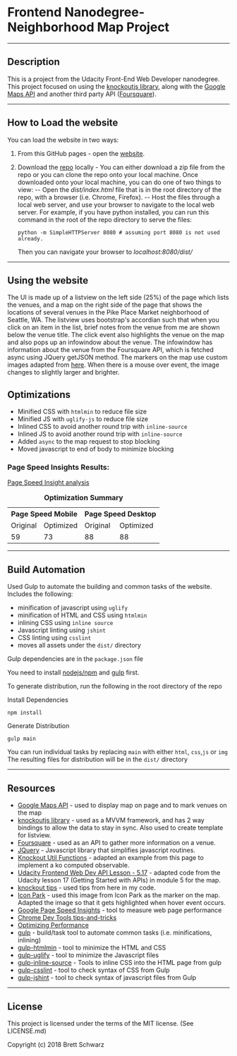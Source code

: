 
Frontend Nanodegree- Neighborhood Map Project
===============================
-----------
## Description

This is a project from the Udacity Front-End Web Developer nanodegree.  This project focused on using the [knockoutjs library](http://knockoutjs.com/), along with the [Google Maps API](https://cloud.google.com/maps-platform/) and another third party API ([Foursquare](https://developer.foursquare.com)).


-----------
## How to Load the website

You can load the website in two ways:
1. From this GitHub pages - open the [website](https://bschwarz.github.io/neighborhood-map/dist/).
2. Download the [repo](https://github.com/bschwarz/neighborhood-map) locally - You can either download a zip file from the repo or you can clone the repo onto your local machine. Once downloaded onto your local machine, you can do one of two things to view:
-- Open the *dist/index.html* file that is in the root directory of the repo, with a browser (i.e. Chrome, Firefox).
-- Host the files through a local web server, and use your browser to navigate to the local web server. For example, if you have python installed, you can run this command in the root of the repo directory to serve the files: 

      ```
      python -m SimpleHTTPServer 8080 # assuming port 8080 is not used already.
      ```

   Then you can navigate your browser to *localhost:8080/dist/*

-------------
## Using the website
The UI is made up of a listview on the left side (25%) of the page which lists the venues, and a map on the right side of the page that shows the locations of several venues in the Pike Place Market neighborhood of Seattle, WA. The listview uses bootstrap's accordian such that when you click on an item in the list, brief notes from the venue from me are shown below the venue title. The click event also highlights the venue on the map and also pops up an infowindow about the venue. The infowindow has information about the venue from the Foursquare API, which is fetched async using JQuery getJSON method. The markers on the map use custom images adapted from [here](http://icon-park.com/icon/location-map-pin-red-sphere-free-vector-datasvg/). When there is a mouse over event, the image changes to slightly larger and brighter.

## Optimizations
-   Minified CSS with ```htmlmin``` to reduce file size
-   Minified JS with ```uglify-js``` to reduce file size
-   Inlined CSS to avoid another round trip with ```inline-source```
- 	Inlined JS to avoid another round trip with ```inline-source```
-   Added ```async``` to the map request to stop blocking
-   Moved javascript to end of body to minimize blocking


### Page Speed Insights Results:

[Page Speed Insight analysis](https://developers.google.com/speed/pagespeed/insights/?url=https%3A%2F%2Fbschwarz.github.io%2Ffrontend-nanodegree-mobile-portfolio%2Fdist%2F)

    

<table>
   <caption align="center"><b>Optimization Summary<b></caption>
  <tr>
    <th colspan="2">Page Speed Mobile</th>
    <th colspan="2">Page Speed Desktop</th>
  </tr>
  <tr>
    <td>Original</td>
    <td>Optimized</td>
    <td>Original</td>
    <td>Optimized</td>

  </tr>
  <tr>
    <td>59</td>
    <td>73</td>
    <td>88</td>
    <td>88</td>
  </tr>
</table>


-------
## Build Automation
Used Gulp to automate the building and common tasks of the website. Includes the following:
- minification of javascript using ```uglify```
- minification of HTML and CSS using ```htmlmin```
- inlining CSS using ```inline source```
- Javascript linting using ```jshint```
- CSS linting using ```csslint```
- moves all assets under the ```dist/``` directory

Gulp dependencies are in the ```package.json``` file

You need to install [nodejs/npm](https://www.npmjs.com/get-npm) and [gulp](https://gulpjs.com/) first.

To generate distribution, run the following in the root directory of the repo

Install Dependencies
```
npm install
```

Generate Distribution
```
gulp main
```
You can run individual tasks by replacing ```main``` with either ```html```, ```css```,```js``` or ```img```
The resulting files for distribution will be in the ```dist/``` directory

-------
## Resources
+ [Google Maps API](https://cloud.google.com/maps-platform/) - used to display map on page and to mark venues on the map
+ [knockoutjs library](http://knockoutjs.com/) - used as a MVVM framework, and has 2 way bindings to allow the data to stay in sync. Also used to create template for listview.
+ [Foursquare](https://developer.foursquare.com) - used as an API to gather more information on a venue.
+ [JQuery](http://jquery.com/) - Javascript library that simplifies javascript routines.
+ [Knockout Util Functions](http://www.knockmeout.net/2011/04/utility-functions-in-knockoutjs.html) - adapted an example from this page to implement a ko computed observable.
+ [Udacity Frontend Web Dev API Lesson - 5.17](https://classroom.udacity.com/nanodegrees/nd001/syllabus/core-curriculum) - adapted code from the Udacity lesson 17 (Getting Started with APIs) in module 5 for the map.
+ [knockout tips](https://robinsr.github.io/blog/post/knockoutjs-best-practices) - used tips from here in my code.
+ [Icon Park](http://icon-park.com/icon/location-map-pin-red-sphere-free-vector-datasvg/) - used this image from Icon Park as the marker on the map. Adapted the image so that it gets highlighted when hover event occurs.
+ [Google Page Speed Insights](https://developers.google.com/speed/pagespeed/insights/) - tool to measure web page performance
+ [Chrome Dev Tools tips-and-tricks](https://developer.chrome.com/devtools/docs/tips-and-tricks)
+ [Optimizing Performance](https://developers.google.com/web/fundamentals/performance/)
+ [gulp](https://gulpjs.com/) - build/task tool to automate common tasks (i.e. minifications, inlining)
+ [gulp-htmlmin](https://github.com/jonschlinkert/gulp-htmlmin) - tool to minimize the HTML and CSS
+ [gulp-uglify](https://www.npmjs.com/package/gulp-uglify) - tool to minimize the Javascript files
+ [gulp-inline-source](https://www.npmjs.com/package/gulp-inline-source) - Tools to inline CSS into the HTML page from gulp
+ [gulp-csslint](https://www.npmjs.com/package/gulp-csslint) - tool to check syntax of CSS from Gulp
+ [gulp-jshint](https://www.npmjs.com/package/gulp-jshint) - tool to check syntax of javascript files from Gulp


-------
## License

This project is licensed under the terms of the MIT license. (See LICENSE.md)

Copyright (c) 2018 Brett Schwarz